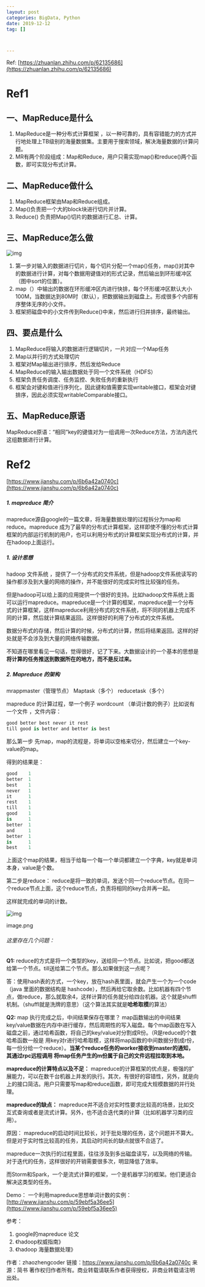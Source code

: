 ```yaml
---
layout: post
categories: BigData, Python
date: 2019-12-12
tag: [] 



---
```




Ref: [https://zhuanlan.zhihu.com/p/62135686](https://zhuanlan.zhihu.com/p/62135686)

# Ref1

## 一、MapReduce是什么

1. MapReduce是一种分布式计算框架 ，以一种可靠的，具有容错能力的方式并行地处理上TB级别的海量数据集。主要用于搜索领域，解决海量数据的计算问题。
2. MR有两个阶段组成：Map和Reduce，用户只需实现map()和reduce()两个函数，即可实现分布式计算。

## 二、MapReduce做什么

1. MapReduce框架由Map和Reduce组成。
2. Map()负责把一个大的block块进行切片并计算。
3. Reduce() 负责把Map()切片的数据进行汇总、计算。

## 三、MapReduce怎么做

![img](https://pic1.zhimg.com/80/v2-956054759aea4352a795452e31754ef0_hd.jpg)

1. 第一步对输入的数据进行切片，每个切片分配一个map()任务，map()对其中的数据进行计算，对每个数据用键值对的形式记录，然后输出到环形缓冲区（图中sort的位置）。
2. map（）中输出的数据在环形缓冲区内进行快排，每个环形缓冲区默认大小100M，当数据达到80M时（默认），把数据输出到磁盘上。形成很多个内部有序整体无序的小文件。
3. 框架把磁盘中的小文件传到Reduce()中来，然后进行归并排序，最终输出。

## 四、要点是什么

1. MapReduce将输入的数据进行逻辑切片，一片对应一个Map任务
2. Map以并行的方式处理切片
3. 框架对Map输出进行排序，然后发给Reduce
4. MapReduce的输入输出数据处于同一个文件系统（HDFS）
5. 框架负责任务调度、任务监控、失败任务的重新执行
6. 框架会对键和值进行序列化，因此键和值需要实现writable接口，框架会对键排序，因此必须实现writableComparable接口。

## 五、MapReduce原语

MapReduce原语：“相同”key的键值对为一组调用一次Reduce方法，方法内迭代这组数据进行计算。



# Ref2

[https://www.jianshu.com/p/6b6a42a0740c](https://www.jianshu.com/p/6b6a42a0740c)

##### 1. mapreduce 简介

mapreduce源自google的一篇文章，将海量数据处理的过程拆分为map和reduce。mapreduce 成为了最早的分布式计算框架，这样即使不懂的分布式计算框架的内部运行机制的用户，也可以利用分布式的计算框架实现分布式的计算，并在hadoop上面运行。

##### 1. 设计思想

hadoop 文件系统 ，提供了一个分布式的文件系统，但是hadoop文件系统读写的操作都涉及到大量的网络的操作，并不能很好的完成实时性比较强的任务。

但是hadoop可以给上面的应用提供一个很好的支持。比如hadoop文件系统上面可以运行mapreduce。mapreduce是一个计算的框架，mapreduce是一个分布式的计算框架，这样mapreduce利用分布式的文件系统，将不同的机器上完成不同的计算，然后就计算结果返回。这样很好的利用了分布式的文件系统。

数据分布式的存储，然后计算的时候，分布式的计算，然后将结果返回。这样的好处就是不会涉及到大量的网络传输数据。

不知道在哪里看见一句话，觉得很好，记了下来。大数据设计的一个基本的思想是**将计算的任务推送到数据所在的地方，而不是反过来。**

##### 2. Mapreduce 的架构

mrappmaster（管理节点）
 Maptask（多个）
 reducetask（多个）

mapreduce 的计算过程，举一个例子 wordcount （单词计数的例子）比如说有一个文件 ，文件内容：



```csharp
good better best never it rest 
till good is better and better is best 
```

那么第一步 先map，map的流程是，将单词以空格来切分，然后建立一个key-value的map。

得到的结果是：



```csharp
good    1
better  1
best    1
never   1
it      1
rest    1
till    1
good    1
is      1
better  1
and     1
better  1
is      1
best    1
```

上面这个map的结果，相当于给每一个每一个单词都建立一个字典，key就是单词本身，value是个数。

第二步是reduce：
 reduce是将一致的单词，发送个同一个reduce节点。在同一个reduce节点上面，这个reduce节点，负责将相同的key合并再一起。

这样就完成的单词的计数。



![img](https:////upload-images.jianshu.io/upload_images/4717565-0afa417b7248b948.png?imageMogr2/auto-orient/strip|imageView2/2/w/767/format/webp)

image.png

###### 这里存在几个问题：

**Q1:** reduce的方式是将一个类型的key，送给同一个节点。比如说，把good都送给第一个节点。till送给第二个节点。那么如果做到这一点呢？

答：使用hash表的方式，一个key，放在hash表里面，就会产生一个为一个code（java 里面的数据结构是 hashcode），然后再给它取余数。比如机器有四个节点，做reduce，那么就取余4，这样计算的任务就分给四台机器。这个就是shuffl机制。（shuffl就是洗牌的意思）（这个算法其实就是**哈希取模**的算法）

**Q2:** map 执行完成之后，中间结果保存在哪里？
 map函数输出的中间结果key/value数据在内存中进行缓存，然后周期性的写入磁盘。每个map函数在写入磁盘之前，通过哈希函数，将自己的key/value对分割成R份。（R是reduce的个数 哈希函数一般是 用key对r进行哈希取模，这样将map函数的中间数据分割成r份，每一份分给一个reduce）。**当某个reduce任务的worker接收到master的通知，其通过rpc远程调用 将map任务产生的m份属于自己的文件远程拉取到本地。**

**mapreduce的计算特点以及不足：**
 mapreduce的计算框架的优点是，极强的扩展能力，可以在数千台机器上并发的执行。其次，有很好的容错性，另外，就是向上的接口简洁。用户只需要写map和reduce函数，即可完成大规模数据的并行处理。

**mapreduce的缺点：**
 mapreduce并不适合对实时性要求比较高的场景，比如交互式查询或者是流式计算。另外，也不适合迭代类的计算（比如机器学习类的应用）。

原因：
 mapreduce的启动时间比较长，对于批处理的任务，这个问题并不算大。但是对于实时性比较高的任务，其启动时间长的缺点就很不合适了。

mapreduce一次执行的过程里面，往往涉及到多出磁盘读写，以及网络的传输。对于迭代的任务，这样很好的开销需要很多次，明显降低了效率。

而Storm和Spark，一个是流式计算的框架，一个是机器学习的框架。他们更适合解决这类型的任务。

Demo：
 一个利用mapreduce思想单词计数的实例：[http://www.jianshu.com/p/59ebf5a36ee5](https://www.jianshu.com/p/59ebf5a36ee5)

参考：

1. google的mapreduce 论文
2. 《hadoop权威指南》
3. 《hadoop 海量数据处理》



作者：zhaozhengcoder
链接：https://www.jianshu.com/p/6b6a42a0740c
来源：简书
著作权归作者所有。商业转载请联系作者获得授权，非商业转载请注明出处。



